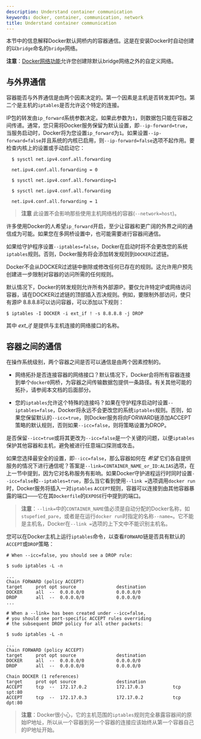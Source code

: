 ```yaml
---
description: Understand container communication
keywords: docker, container, communication, network
title: Understand container communication
---
```


本节中的信息解释Docker默认网桥内的容器通信。这是在安装Docker时自动创建的以`bridge`命名的`bridge`网络。

**注意**：[Docker网络功能](../index.md)允许您创建除默认bridge网络之外的自定义网络。

## 与外界通信

容器能否与外界通信是由两个因素决定的。第一个因素是主机是否转发其IP包。第二个是主机的`iptables`是否允许这个特定的连接。

IP包的转发由`ip_forward`系统参数决定。如果此参数为`1`，则数据包只能在容器之间传递。通常，您只需将Docker服务保留为默认设置，即`--ip-forward=true`，当服务启动时，Docker将为您设置`ip_forward`为`1`。如果设置`--ip-forward=false`并且系统的内核已启用，则`--ip-forward=false`选项不起作用。要检查内核上的设置或手动启动它：

```
  $ sysctl net.ipv4.conf.all.forwarding

  net.ipv4.conf.all.forwarding = 0

  $ sysctl net.ipv4.conf.all.forwarding=1

  $ sysctl net.ipv4.conf.all.forwarding

  net.ipv4.conf.all.forwarding = 1
```

> **注意** 此设置不会影响那些使用主机网络栈的容器(`--network=host`)。

许多使用Docker的人希望`ip_forward`开启，至少让容器和更广阔的外界之间的通信成为可能。如果您在多网桥设置中，也可能需要进行容器间通信。

如果给守护程序设置`--iptables=false`，Docker在启动时将不会更改您的系统`iptables`规则。否则，Docker服务将会添加转发规则到`DOCKER`过滤链。

Docker不会从DOCKER过滤链中删除或修改任何已存在的规则。这允许用户预先创建进一步限制对容器的访问所需的任何规则。

默认情况下，Docker的转发规则允许所有外部源IP。要仅允许特定IP或网络访问容器，请在DOCKER过滤链的顶部插入否决规则。例如，要限制外部访问，使只有源IP 8.8.8.8可以访问容器，可以添加以下规则：

```
$ iptables -I DOCKER -i ext_if ! -s 8.8.8.8 -j DROP
```

其中 *ext_if* 是提供与主机连接的网络接口的名称。

## 容器之间的通信

在操作系统级别，两个容器之间是否可以通信是由两个因素控制的。

- 网络拓扑是否连接容器的网络接口？默认情况下，Docker会将所有容器连接到单个`docker0`网桥，为容器之间传输数据包提供一条路径。有关其他可能的拓扑，请参阅本文档的后面部分。

- 您的`iptables`允许这个特殊的连接吗？如果在守护程序启动时设置`--iptables=false`，Docker将永远不会更改您的系统`iptables`规则。否则，如果您保留默认的`--icc=true`，则Docker服务将向FORWARD链添加ACCEPT策略的默认规则，否则如果`--icc=false`，则将策略设置为DROP。

是否保留`--icc=true`或将其更改为`--icc=false`是一个关键的问题，以便`iptables`保护其他容器和主机，避免被进行任意端口探测或攻击。

如果您选择最安全的设置，即`--icc=false`，那么容器如何在 _希望_ 它们各自提供服务的情况下进行通信呢？答案是`--link=CONTAINER_NAME_or_ID:ALIAS`选项，在上一节中提到，因为它对名称服务有影响。如果Docker守护进程运行时同时设置`--icc=false`和`--iptables=true`，那么当它看到使用`--link =`选项调用`docker run`时，Docker服务将插入一对`iptables` `ACCEPT`规则，容器可以连接到由其他容器暴露的端口——它在其`Dockerfile`的`EXPOSE`行中提到的端口。

> **注意**：`--link=`中的`CONTAINER_NAME`值必须是自动分配的Docker名称，如`stupefied_pa​​re`，或者是在运行`docker run`时指定的名称`--name=`。它不能是主机名，Docker在`--link =`选项的上下文中不能识别主机名。

您可以在Docker主机上运行`iptables`命令，以查看`FORWARD`链是否具有默认的`ACCEPT`或`DROP`策略：

```
# When --icc=false, you should see a DROP rule:

$ sudo iptables -L -n

...
Chain FORWARD (policy ACCEPT)
target     prot opt source               destination
DOCKER     all  --  0.0.0.0/0            0.0.0.0/0
DROP       all  --  0.0.0.0/0            0.0.0.0/0
...

# When a --link= has been created under --icc=false,
# you should see port-specific ACCEPT rules overriding
# the subsequent DROP policy for all other packets:

$ sudo iptables -L -n

...
Chain FORWARD (policy ACCEPT)
target     prot opt source               destination
DOCKER     all  --  0.0.0.0/0            0.0.0.0/0
DROP       all  --  0.0.0.0/0            0.0.0.0/0

Chain DOCKER (1 references)
target     prot opt source               destination
ACCEPT     tcp  --  172.17.0.2           172.17.0.3           tcp spt:80
ACCEPT     tcp  --  172.17.0.3           172.17.0.2           tcp dpt:80
```

> **注意**：Docker很小心，它的主机范围的`iptables`规则完全暴露容器间的原始IP地址，所以从一个容器到另一个容器的连接应该始终从第一个容器自己的IP地址开始。
